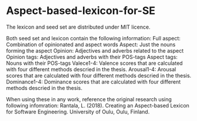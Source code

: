 # Aspect-based-lexicon-for-SE
The lexicon and seed set are distributed under MIT licence.

Both seed set and lexicon contain the following information:
Full aspect: Combination of opinionated and aspect words
Aspect: Just the nouns forming the aspect
Opinion: Adjectives and adverbs related to the aspect
Opinion tags: Adjectives and adverbs with their POS-tags
Aspect tags: Nouns with their POS-tags
Valece1-4: Valence scores that are calculated with four different methods descried in the thesis.
Arousal1-4: Arousal scores that are calculated with four different methods descried in the thesis.
Dominance1-4: Dominance scores that are calculated with four different methods descried in the thesis.


When using these in any work, reference the original research using following infomration:
Rantala, L. (2018). Creating an Aspect-based Lexicon for Software Engineering. University of Oulu, Oulu, Finland.
